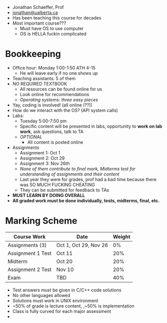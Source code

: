 - Jonathan Schaeffer, Prof
- jonathan@ualberta.ca
- Has been teaching this course for decades
- Most important course???
	- Must have OS to use computer
	- OS is HELLA fuckin complicated
# Bookkeeping
- Office hour: Monday 1:00-1:50 ATH 4-15
	- He will leave early if no one shows up
- Teaching assistants: 5 of them
- NO REQUIRED TEXTBOOK
	- All resources can be found online for us
	- Look online for recommendations
	- *Operating systems: three easy pieces*
- Yay, coding is involved! (all online (??))
- How do we interact with the OS? (API system calls)
- Labs:
	- Tuesday 5:00-7:50 pm
	- Specific content will be presented in labs, opportunity to **work on lab work**, ask questions, talk to TA
	- *OPTIONAL*
		- All content is posted online
- Assignments
	- Assignment 1: Oct 1
	- Assignment 2: Oct 29
	- Assignment 3: Nov 26th
	- *None of them contribute to final mark, Midterms test for understanding of assignments and their content*
	- Last year they were for grades, prof had a bad time because there was SO MUCH FUCKING CHEATING
	- They can be submitted for feedback to TAs
- **MUST LEARN BY DOING OVERALL**
- **All graded work must be done individually, tests, midterms, final, etc.**
# Marking Scheme
|Course Work|Date|Weight|
|---|---|---|
|Assignments (3)|Oct 1, Oct 29, Nov 26|0%|
|Assignment 1 Test|Oct 11|20%|
|Midterm|Oct 20|20%|
|Assignment 2 Test|Nov 10|20%|
|Exam|TBD|40%|
- Test answers must be given in C/C++ code solutions
- No other languages allowed
- Solutions must work in UNIX environment
- ~50% of grade is lecture content, ,~50% is implementation
- Class is fully curved for each major assessment
- 


